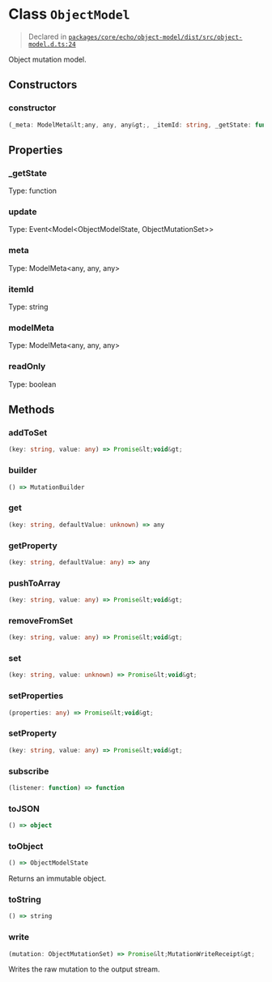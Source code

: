 # Class `ObjectModel`
> Declared in [`packages/core/echo/object-model/dist/src/object-model.d.ts:24`]()


Object mutation model.

## Constructors
### constructor
```ts
(_meta: ModelMeta&lt;any, any, any&gt;, _itemId: string, _getState: function, _mutationWriter: MutationWriter&lt;ObjectMutationSet&gt;) => [ObjectModel](/api/@dxos/client/classes/ObjectModel)
```

## Properties
### _getState 
Type: function
### update 
Type: Event&lt;Model&lt;ObjectModelState, ObjectMutationSet&gt;&gt;
### meta 
Type: ModelMeta&lt;any, any, any&gt;
### itemId
Type: string
### modelMeta
Type: ModelMeta&lt;any, any, any&gt;
### readOnly
Type: boolean

## Methods
### addToSet
```ts
(key: string, value: any) => Promise&lt;void&gt;
```
### builder
```ts
() => MutationBuilder
```
### get
```ts
(key: string, defaultValue: unknown) => any
```
### getProperty
```ts
(key: string, defaultValue: any) => any
```
### pushToArray
```ts
(key: string, value: any) => Promise&lt;void&gt;
```
### removeFromSet
```ts
(key: string, value: any) => Promise&lt;void&gt;
```
### set
```ts
(key: string, value: unknown) => Promise&lt;void&gt;
```
### setProperties
```ts
(properties: any) => Promise&lt;void&gt;
```
### setProperty
```ts
(key: string, value: any) => Promise&lt;void&gt;
```
### subscribe
```ts
(listener: function) => function
```
### toJSON
```ts
() => object
```
### toObject
```ts
() => ObjectModelState
```
Returns an immutable object.
### toString
```ts
() => string
```
### write
```ts
(mutation: ObjectMutationSet) => Promise&lt;MutationWriteReceipt&gt;
```
Writes the raw mutation to the output stream.